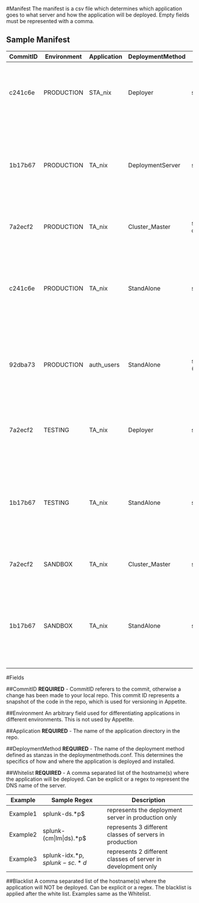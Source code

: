 
#Manifest
The manifest is a csv file which determines which application goes to what server and how the application will be deployed. Empty fields must be represented with a comma.


## Sample Manifest

| CommitID 	| Environment 	| Application      	| DeploymentMethod    	| Whitelist            	    | Blacklist                  	| Comments                                                                                                          |
|-----------|---------------|-------------------|-----------------------|---------------------------|-------------------------------|-------------------------------------------------------------------------------------------------------------------|
| c241c6e  	| PRODUCTION    | STA_nix    	    | Deployer             	| splunk-dc.*p$         	|                            	| TA_nix app goes to all Search Head Cluster members via the Deployer.                                             	|
| 1b17b67  	| PRODUCTION    | TA_nix    	    | DeploymentServer    	| splunk-ds.*p$         	|                            	| TA_nix app goes to the deployment server. Gets pushed to all the UF and IUF to know how to talk to the indexers. 	|
| 7a2ecf2  	| PRODUCTION    | TA_nix    	    | Cluster_Master        | splunk-cm.*p$         	|                            	| TA_nix app goes to all Indexers via the Cluster Master.                                                           |
| c241c6e  	| PRODUCTION    | TA_nix    	    | StandAlone         	| splunk-.*p$           	| splunk-idx.*p$,splunk-sc.*p$ 	| TA_nix app goes to all Stand Alone servers. (NOT directly to Indexers or directly to Search Head Clusters)       	|
| 92dba73  	| PRODUCTION    | auth_users 	    | StandAlone          	| splunk-(cm\|lm\|ds).*p$ 	|                            	| auth_users-LM_DS_MS app goes to the License Master, Deployment Server and the Cluster Master.                     |
| 7a2ecf2  	| TESTING       | TA_nix    	    | Deployer           	| splunk-dc.*t$         	|                            	| TA_nix app goes to all Search Head Cluster members via the Deployer.                                             	|
| 1b17b67  	| TESTING       | TA_nix    	    | StandAlone        	| splunk-.*t$           	| splunk-idx.*u$,splunk-sc.*u$ 	| TA_nix app goes to all Stand Alone servers. (NOT directly to Indexers or directly to Search Head Clusters)       	|
| 7a2ecf2  	| SANDBOX      	| TA_nix    	    | Cluster_Master        | splunk-cm.*s$         	|                            	| TA_nix app goes to all Indexers via the Cluster Master.                                                           |
| 1b17b67  	| SANDBOX       | TA_nix    	    | StandAlone         	| splunk-.*s$           	| splunk-idx.*d$,splunk-sc.*d$ 	| TA_nix app goes to all Stand Alone servers. (NOT directly to Indexers or directly to Search Head Clusters)       	|


#Fields

##CommitID
**REQUIRED** - CommitID referers to the commit, otherwise a change has been made to your local repo.  This commit ID represents a snapshot of the code in the repo, which is used for versioning in Appetite.

##Environment
An arbitrary field used for differentiating applications in different environments. This is not used by Appetite.

##Application
**REQUIRED** - The name of the application directory in the repo.

##DeploymentMethod
**REQUIRED** - The name of the deployment method defined as stanzas in the deploymentmethods.conf.  This determines the specifics of how and where the application is deployed and installed.

##Whitelist
**REQUIRED** - A comma separated list of the hostname(s) where the application will be deployed. Can be explicit or a regex to represent the DNS name of the server.


| Example  | Sample Regex                 | Description                                                  |
|----------|------------------------------|--------------------------------------------------------------|
| Example1 | splunk-ds.*p$                | represents the deployment server in production only          |
| Example2 | splunk-(cm\|lm\|ds).*p$      | represents 3 different classes of servers in production      |
| Example3 | splunk-idx.*p$,splunk-sc.*d$ | represents 2 different classes of server in development only |

##Blacklist
A comma separated list of the hostname(s) where the application will NOT be deployed. Can be explicit or a regex. The blacklist is applied after the white list.
Examples same as the Whitelist.